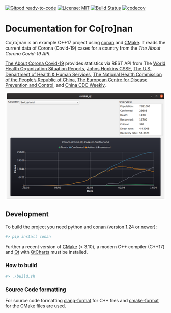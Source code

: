 [![Gitpod ready-to-code](https://img.shields.io/badge/Gitpod-ready--to--code-blue?logo=gitpod)](https://gitpod.io/#https://github.com/bbvch/Coronan)
[![License: MIT](https://img.shields.io/badge/License-MIT-yellow.svg)](https://opensource.org/licenses/MIT)
[![Build Status](https://travis-ci.org/bbvch/Coronan.svg?branch=master)](https://travis-ci.org/bbvch/Coronan)
[![codecov](https://codecov.io/gh/bbvch/Coronan/branch/master/graph/badge.svg)](https://codecov.io/gh/bbvch/Coronan)

# Documentation for Co[ro]nan

Co[ro]nan is an example C++17 project using [conan](https://conan.io/) and [CMake](https://cmake.org/).
It reads the current data of Corona (Covid-19) cases for a country from the _The About Corona Covid-19 API_. 

[The About Corona Covid-19](https://about-corona.net/documentation) provides statistics via REST API from The [World Health Organization Situation Reports](https://www.who.int/emergencies/diseases/novel-coronavirus-2019/situation-reports), [Johns Hopkins CSSE](https://coronavirus.jhu.edu/map.html), [The U.S. Department of Health & Human Services](https://www.hhs.gov/), [The National Health Commission of the People’s Republic of China](http://en.nhc.gov.cn/), [The European Centre for Disease Prevention and Control](https://www.ecdc.europa.eu/en), and [China CDC Weekly](http://weekly.chinacdc.cn/news/TrackingtheEpidemic.htm).

![Screenshot of the qt application](docs/images/Screenshot-qt.png)

## Development

To build the project you need python and [conan (version 1.24 or newer)](https://conan.io/):
```bash
#> pip install conan
```
Further a recent version of [CMake](https://cmake.org/) (> 3.10), a modern C++ compiler (C++17) and [Qt](https://www.qt.io/) with [QtCharts](https://doc.qt.io/qt-5/qtcharts-index.html) must be installed.

### How to build

```bash
#> ./build.sh
```

### Source Code formatting
For source code formatting [clang-format](https://clang.llvm.org/docs/ClangFormat.html) for C++ files and [cmake-format](https://pypi.org/project/cmake-format/) for the CMake files are used.
